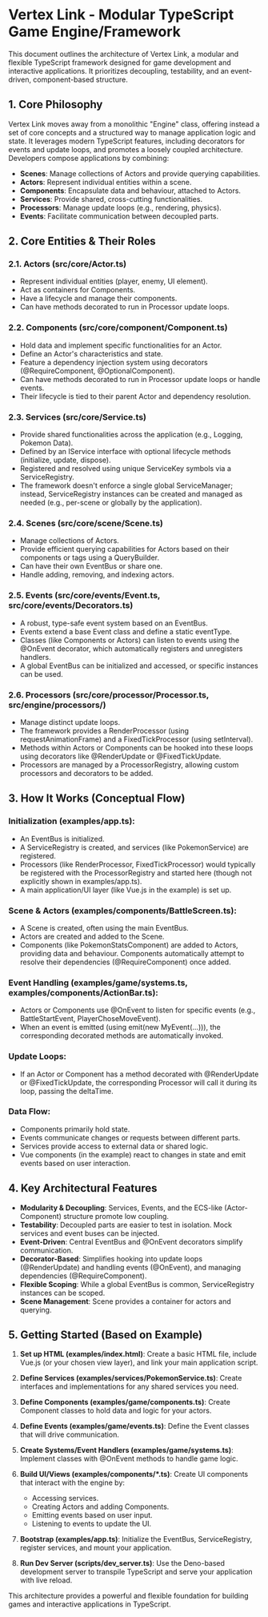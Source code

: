 ﻿# Vertex Link - Modular TypeScript Game Engine/Framework
This document outlines the architecture of Vertex Link, a modular and flexible TypeScript framework designed for game development and interactive applications. It prioritizes decoupling, testability, and an event-driven, component-based structure.
## 1. Core Philosophy
Vertex Link moves away from a monolithic "Engine" class, offering instead a set of core concepts and a structured way to manage application logic and state. It leverages modern TypeScript features, including decorators for events and update loops, and promotes a loosely coupled architecture. Developers compose applications by combining:
- **Scenes**: Manage collections of Actors and provide querying capabilities.
- **Actors**: Represent individual entities within a scene.
- **Components**: Encapsulate data and behaviour, attached to Actors.
- **Services**: Provide shared, cross-cutting functionalities.
- **Processors**: Manage update loops (e.g., rendering, physics).
- **Events**: Facilitate communication between decoupled parts.

## 2. Core Entities & Their Roles
### 2.1. Actors (src/core/Actor.ts)
- Represent individual entities (player, enemy, UI element).
- Act as containers for Components.
- Have a lifecycle and manage their components.
- Can have methods decorated to run in Processor update loops.

### 2.2. Components (src/core/component/Component.ts)
- Hold data and implement specific functionalities for an Actor.
- Define an Actor's characteristics and state.
- Feature a dependency injection system using decorators (@RequireComponent, @OptionalComponent).
- Can have methods decorated to run in Processor update loops or handle events.
- Their lifecycle is tied to their parent Actor and dependency resolution.

### 2.3. Services (src/core/Service.ts)
- Provide shared functionalities across the application (e.g., Logging, Pokemon Data).
- Defined by an IService interface with optional lifecycle methods (initialize, update, dispose).
- Registered and resolved using unique ServiceKey symbols via a ServiceRegistry.
- The framework doesn't enforce a single global ServiceManager; instead, ServiceRegistry instances can be created and managed as needed (e.g., per-scene or globally by the application).

### 2.4. Scenes (src/core/scene/Scene.ts)
- Manage collections of Actors.
- Provide efficient querying capabilities for Actors based on their components or tags using a QueryBuilder.
- Can have their own EventBus or share one.
- Handle adding, removing, and indexing actors.

### 2.5. Events (src/core/events/Event.ts, src/core/events/Decorators.ts)
- A robust, type-safe event system based on an EventBus.
- Events extend a base Event class and define a static eventType.
- Classes (like Components or Actors) can listen to events using the @OnEvent decorator, which automatically registers and unregisters handlers.
- A global EventBus can be initialized and accessed, or specific instances can be used.

### 2.6. Processors (src/core/processor/Processor.ts, src/engine/processors/)
- Manage distinct update loops.
- The framework provides a RenderProcessor (using requestAnimationFrame) and a FixedTickProcessor (using setInterval).
- Methods within Actors or Components can be hooked into these loops using decorators like @RenderUpdate or @FixedTickUpdate.
- Processors are managed by a ProcessorRegistry, allowing custom processors and decorators to be added.

## 3. How It Works (Conceptual Flow)
### Initialization (examples/app.ts):
- An EventBus is initialized.
- A ServiceRegistry is created, and services (like PokemonService) are registered.
- Processors (like RenderProcessor, FixedTickProcessor) would typically be registered with the ProcessorRegistry and started here (though not explicitly shown in examples/app.ts).
- A main application/UI layer (like Vue.js in the example) is set up.

### Scene & Actors (examples/components/BattleScreen.ts):
- A Scene is created, often using the main EventBus.
- Actors are created and added to the Scene.
- Components (like PokemonStatsComponent) are added to Actors, providing data and behaviour. Components automatically attempt to resolve their dependencies (@RequireComponent) once added.

### Event Handling (examples/game/systems.ts, examples/components/ActionBar.ts):
- Actors or Components use @OnEvent to listen for specific events (e.g., BattleStartEvent, PlayerChoseMoveEvent).
- When an event is emitted (using emit(new MyEvent(...))), the corresponding decorated methods are automatically invoked.

### Update Loops:
- If an Actor or Component has a method decorated with @RenderUpdate or @FixedTickUpdate, the corresponding Processor will call it during its loop, passing the deltaTime.

### Data Flow:
- Components primarily hold state.
- Events communicate changes or requests between different parts.
- Services provide access to external data or shared logic.
- Vue components (in the example) react to changes in state and emit events based on user interaction.

## 4. Key Architectural Features
- **Modularity & Decoupling**: Services, Events, and the ECS-like (Actor-Component) structure promote low coupling.
- **Testability**: Decoupled parts are easier to test in isolation. Mock services and event buses can be injected.
- **Event-Driven**: Central EventBus and @OnEvent decorators simplify communication.
- **Decorator-Based**: Simplifies hooking into update loops (@RenderUpdate) and handling events (@OnEvent), and managing dependencies (@RequireComponent).
- **Flexible Scoping**: While a global EventBus is common, ServiceRegistry instances can be scoped.
- **Scene Management**: Scene provides a container for actors and querying.

## 5. Getting Started (Based on Example)
1. **Set up HTML (examples/index.html)**: Create a basic HTML file, include Vue.js (or your chosen view layer), and link your main application script.
2. **Define Services (examples/services/PokemonService.ts)**: Create interfaces and implementations for any shared services you need.
3. **Define Components (examples/game/components.ts)**: Create Component classes to hold data and logic for your actors.
4. **Define Events (examples/game/events.ts)**: Define the Event classes that will drive communication.
5. **Create Systems/Event Handlers (examples/game/systems.ts)**: Implement classes with @OnEvent methods to handle game logic.
6. **Build UI/Views (examples/components/*.ts)**: Create UI components that interact with the engine by:
    - Accessing services.
    - Creating Actors and adding Components.
    - Emitting events based on user input.
    - Listening to events to update the UI.

7. **Bootstrap (examples/app.ts)**: Initialize the EventBus, ServiceRegistry, register services, and mount your application.
8. **Run Dev Server (scripts/dev_server.ts)**: Use the Deno-based development server to transpile TypeScript and serve your application with live reload.

This architecture provides a powerful and flexible foundation for building games and interactive applications in TypeScript.

